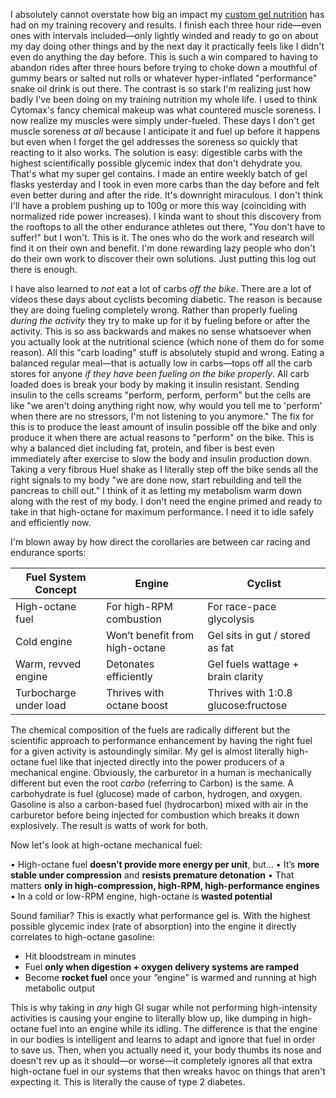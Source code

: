 
I absolutely cannot overstate how big an impact my [custom gel nutrition](Performance%20gel%20recipe.md) has had on my training recovery and results. I finish each three hour ride—even ones with intervals included—only lightly winded and ready to go on about my day doing other things and by the next day it practically feels like I didn't even do anything the day before. This is such a win compared to having to abandon rides after three hours before trying to choke down a mouthful of gummy bears or salted nut rolls or whatever hyper-inflated "performance" snake oil drink is out there. The contrast is so stark I'm realizing just how badly I've been doing on my training nutrition my whole life. I used to think Cytomax's fancy chemical makeup was what countered muscle soreness. I now realize my muscles were simply under-fueled. These days I don't get muscle soreness _at all_ because I anticipate it and fuel up before it happens but even when I forget the gel addresses the soreness so quickly that reacting to it also works. The solution is easy: digestible carbs with the highest scientifically possible glycemic index that don't dehydrate you. That's what my super gel contains. I made an entire weekly batch of gel flasks yesterday and I took in even more carbs than the day before and felt even better during and after the ride. It's downright miraculous. I don't think I'll have a problem pushing up to 100g or more this way (coinciding with normalized ride power increases). I kinda want to shout this discovery from the rooftops to all the other endurance athletes out there, "You don't have to suffer!" but I won't. This is it. The ones who do the work and research will find it on their own and benefit. I'm done rewarding lazy people who don't do their own work to discover their own solutions. Just putting this log out there is enough.

I have also learned to _not_ eat a lot of carbs _off the bike_. There are a lot of videos these days about cyclists becoming diabetic. The reason is because they are doing fueling completely wrong. Rather than properly fueling _during the activity_ they try to make up for it by fueling before or after the activity. This is so ass backwards and makes no sense whatsoever when you actually look at the nutritional science (which none of them do for some reason). All this "carb loading" stuff is absolutely stupid and wrong. Eating a balanced regular meal—that is actually low in carbs—tops off all the carb stores for anyone *if they have been fueling on the bike properly*. All carb loaded does is break your body by making it insulin resistant. Sending insulin to the cells screams "perform, perform, perform" but the cells are like "we aren't doing anything right now, why would you tell me to 'perform' when there are no stressors, I'm not listening to you anymore." The fix for this is to produce the least amount of insulin possible off the bike and only produce it when there are actual reasons to "perform" on the bike. This is why a balanced diet including fat, protein, and fiber is best even immediately after exercise to slow the body and insulin production down. Taking a very fibrous Huel shake as I literally step off the bike sends all the right signals to my body "we are done now, start rebuilding and tell the pancreas to chill out." I think of it as letting my metabolism warm down along with the rest of my body. I don't need the engine primed and ready to take in that high-octane for maximum performance. I need it to idle safely and efficiently now.

I'm blown away by how direct the corollaries are between car racing and endurance sports:

| **Fuel System Concept** | **Engine**                     | **Cyclist**                         |
| ----------------------- | ------------------------------ | ----------------------------------- |
| High-octane fuel        | For high-RPM combustion        | For race-pace glycolysis            |
| Cold engine             | Won’t benefit from high-octane | Gel sits in gut / stored as fat     |
| Warm, revved engine     | Detonates efficiently          | Gel fuels wattage + brain clarity   |
| Turbocharge under load  | Thrives with octane boost      | Thrives with 1:0.8 glucose:fructose |

The chemical composition of the fuels are radically different but the scientific approach to performance enhancement by having the right fuel for a given activity is astoundingly similar. My gel is almost literally high-octane fuel like that injected directly into the power producers of a mechanical engine. Obviously, the carburetor in a human is mechanically different but even the root _carbo_ (referring to Carbon) is the same. A carbohydrate is fuel (glucose) made of carbon, hydrogen, and oxygen. Gasoline is also a carbon-based fuel (hydrocarbon) mixed with air in the carburetor before being injected for combustion which breaks it down explosively. The result is watts of work for both.

Now let's look at high-octane mechanical fuel:

• High-octane fuel **doesn’t provide more energy per unit**, but…
• It’s **more stable under compression** and **resists premature detonation**
• That matters **only in high-compression, high-RPM, high-performance engines**
• In a cold or low-RPM engine, high-octane is **wasted potential**

Sound familiar? This is exactly what performance gel is. With the highest possible glycemic index (rate of absorption) into the engine it directly correlates to high-octane gasoline:

- Hit bloodstream in minutes
- Fuel **only when digestion + oxygen delivery systems are ramped**
- Become **rocket fuel** once your “engine” is warmed and running at high metabolic output

This is why taking in _any_ high GI sugar while not performing high-intensity activities is causing your engine to literally blow up, like dumping in high-octane fuel into an engine while its idling. The difference is that the engine in our bodies is intelligent and learns to adapt and ignore that fuel in order to save us. Then, when you actually need it, your body thumbs its nose and doesn't rev up as it should—or worse—it completely ignores all that extra high-octane fuel in our systems that then wreaks havoc on things that aren't expecting it. This is literally the cause of type 2 diabetes.